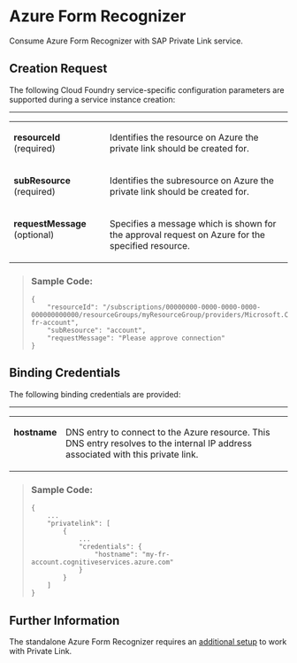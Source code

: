 <!-- loio570ee0d48743474abd98609b77e5effe -->

# Azure Form Recognizer

Consume Azure Form Recognizer with SAP Private Link service.



<a name="loio570ee0d48743474abd98609b77e5effe__section_tz4_dyp_5wb"/>

## Creation Request

The following Cloud Foundry service-specific configuration parameters are supported during a service instance creation:

****


<table>
<tr>
<td valign="top">

**resourceId** \(required\)

</td>
<td valign="top">

Identifies the resource on Azure the private link should be created for.

</td>
</tr>
<tr>
<td valign="top">

**subResource** \(required\)

</td>
<td valign="top">

Identifies the subresource on Azure the private link should be created for.

</td>
</tr>
<tr>
<td valign="top">

**requestMessage** \(optional\)

</td>
<td valign="top">

Specifies a message which is shown for the approval request on Azure for the specified resource.

</td>
</tr>
</table>

> ### Sample Code:  
> ```
> {
>     "resourceId": "/subscriptions/00000000-0000-0000-0000-000000000000/resourceGroups/myResourceGroup/providers/Microsoft.CognitiveServices/accounts/my-fr-account",
>     "subResource": "account",
>     "requestMessage": "Please approve connection"
> }
> ```



<a name="loio570ee0d48743474abd98609b77e5effe__section_m2k_5yp_5wb"/>

## Binding Credentials

The following binding credentials are provided:

****


<table>
<tr>
<td valign="top">

**hostname**

</td>
<td valign="top">

DNS entry to connect to the Azure resource. This DNS entry resolves to the internal IP address associated with this private link.

</td>
</tr>
</table>

> ### Sample Code:  
> ```
> {
>     ...
>     "privatelink": [
>         {
>             ...
>             "credentials": {
>                 "hostname": "my-fr-account.cognitiveservices.azure.com"
>             }
>         }
>     ]
> }
> ```



<a name="loio570ee0d48743474abd98609b77e5effe__section_gfb_zmk_xwb"/>

## Further Information

The standalone Azure Form Recognizer requires an [additional setup](https://learn.microsoft.com/en-us/azure/applied-ai-services/form-recognizer/managed-identities-secured-access?view=form-recog-3.0.0) to work with Private Link.

